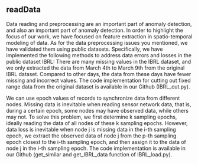 ## readData
Data reading and preprocessing are an important part of anomaly detection, and also an important part of anomaly detection. In order to highlight the focus of our work, we have focused on feature extraction in spatio-temporal modeling of data. As for the data preprocessing issues you mentioned, we have validated them using public datasets. Specifically, we have implemented the following methods to address data errors and losses in the public dataset IBRL:
There are many missing values in the IBRL dataset, and we only extracted the data from March 4th to March 9th from the original IBRL dataset. Compared to other days, the data from these days have fewer missing and incorrect values. The code implementation for cutting out fixed range data from the original dataset is available in our Github (IBRL_cut.py).

We can use epoch values of records to synchronize data from different nodes.
Missing data is inevitable when reading sensor network data, that is, during a certain epoch, some nodes may have observed data, while others may not. To solve this problem, we first determine k sampling epochs, ideally reading the data of all nodes of these k sampling epochs. However, data loss is inevitable when node j is missing data in the i-th sampling epoch, we extract the observed data of node j from the p-th sampling epoch closest to the i-th sampling epoch, and then assign it to the data of node j in the i-th sampling epoch. The code implementation is available in our Github (get_similar and get_IBRL_data function of IBRL_load.py).
